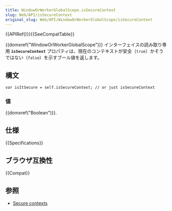 ```yaml
---
title: WindowOrWorkerGlobalScope.isSecureContext
slug: Web/API/isSecureContext
original_slug: Web/API/WindowOrWorkerGlobalScope/isSecureContext
---
```


{{APIRef()}}{{SeeCompatTable}}

{{domxref("WindowOrWorkerGlobalScope")}} インターフェイスの読み取り専用 **`isSecureContext`** プロパティは、現在のコンテキストが安全（`true`）かそうではない（`false`）を示すブール値を返します。

## 構文

```
var isItSecure = self.isSecureContext; // or just isSecureContext
```

### 値

{{domxref("Boolean")}}.

## 仕様

{{Specifications}}

## ブラウザ互換性

{{Compat}}

## 参照

- [Secure contexts](/ja/docs/Web/Security/Secure_Contexts)
